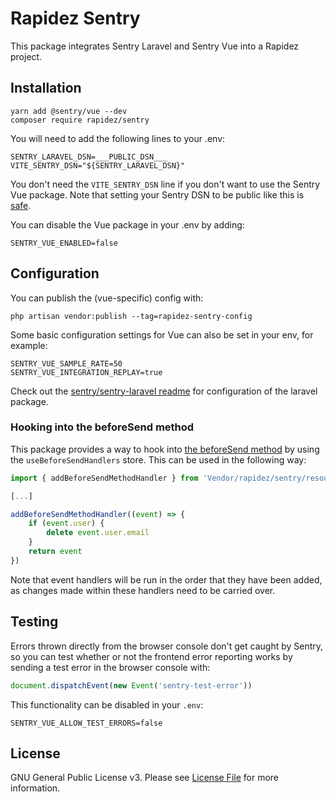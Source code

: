 # Rapidez Sentry
This package integrates Sentry Laravel and Sentry Vue into a Rapidez project.

## Installation

```
yarn add @sentry/vue --dev
composer require rapidez/sentry
```

You will need to add the following lines to your .env:

```
SENTRY_LARAVEL_DSN=___PUBLIC_DSN___
VITE_SENTRY_DSN="${SENTRY_LARAVEL_DSN}"
```

You don't need the `VITE_SENTRY_DSN` line if you don't want to use the Sentry Vue package. Note that setting your Sentry DSN to be public like this is [safe](https://docs.sentry.io/concepts/key-terms/dsn-explainer/).

You can disable the Vue package in your .env by adding:

```
SENTRY_VUE_ENABLED=false
```

## Configuration

You can publish the (vue-specific) config with:
```
php artisan vendor:publish --tag=rapidez-sentry-config
```

Some basic configuration settings for Vue can also be set in your env, for example:
```
SENTRY_VUE_SAMPLE_RATE=50
SENTRY_VUE_INTEGRATION_REPLAY=true
```

Check out the [sentry/sentry-laravel readme](https://github.com/getsentry/sentry-laravel) for configuration of the laravel package.

### Hooking into the beforeSend method

This package provides a way to hook into [the beforeSend method](https://docs.sentry.io/platforms/javascript/guides/vue/configuration/filtering/#using-before-send) by using the `useBeforeSendHandlers` store. This can be used in the following way:

```js
import { addBeforeSendMethodHandler } from 'Vendor/rapidez/sentry/resources/js/stores/useBeforeSendHandlers'

[...]

addBeforeSendMethodHandler((event) => {
    if (event.user) {
        delete event.user.email
    }
    return event
})
```

Note that event handlers will be run in the order that they have been added, as changes made within these handlers need to be carried over.

## Testing

Errors thrown directly from the browser console don't get caught by Sentry, so you can test whether or not the frontend error reporting works by sending a test error in the browser console with:

```js
document.dispatchEvent(new Event('sentry-test-error'))
```

This functionality can be disabled in your `.env`:

```
SENTRY_VUE_ALLOW_TEST_ERRORS=false
```

## License

GNU General Public License v3. Please see [License File](LICENSE) for more information.
